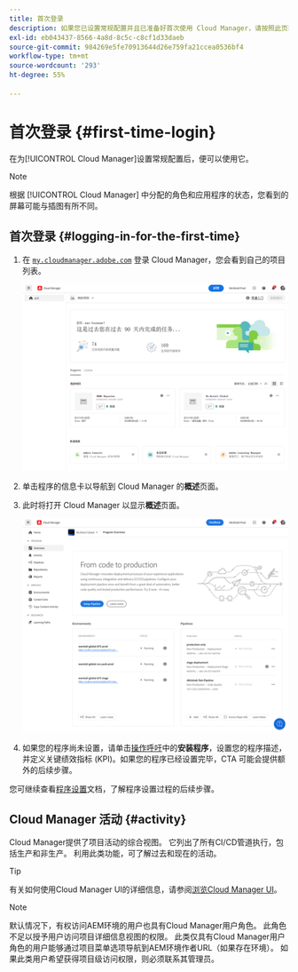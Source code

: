 ```yaml
---
title: 首次登录
description: 如果您已设置常规配置并且已准备好首次使用 Cloud Manager，请按照此页面上的说明进行操作。
exl-id: eb043437-8566-4a8d-8c5c-c8cf1d33daeb
source-git-commit: 984269e5fe70913644d26e759fa21ccea0536bf4
workflow-type: tm+mt
source-wordcount: '293'
ht-degree: 55%

---
```



# 首次登录 {#first-time-login}

在为[!UICONTROL Cloud Manager]设置常规配置后，便可以使用它。

>[!NOTE]
>
>根据 [!UICONTROL Cloud Manager] 中分配的角色和应用程序的状态，您看到的屏幕可能与插图有所不同。

## 首次登录 {#logging-in-for-the-first-time}

1. 在 [`my.cloudmanager.adobe.com`](https://my.cloudmanager.adobe.com/) 登录 Cloud Manager，您会看到自己的项目列表。

   ![Cloud Manager 控制台](/help/assets/cloud-manager-console.png)

1. 单击程序的信息卡以导航到 Cloud Manager 的&#x200B;**概述**&#x200B;页面。

1. 此时将打开 Cloud Manager 以显示&#x200B;**概述**&#x200B;页面。

   ![Cloud Manager 概述页面](/help/assets/program-overview-page.png)

1. 如果您的程序尚未设置，请单击[操作呼吁](/help/getting-started/navigation.md#cta)中的&#x200B;**安装程序**，设置您的程序描述，并定义关键绩效指标 (KPI)。如果您的程序已经设置完毕，CTA 可能会提供额外的后续步骤。

您可继续查看[程序设置](/help/getting-started/program-setup.md)文档，了解程序设置过程的后续步骤。

## Cloud Manager 活动 {#activity}

Cloud Manager提供了项目活动的综合视图。 它列出了所有CI/CD管道执行，包括生产和非生产。 利用此类功能，可了解过去和现在的活动。

>[!TIP]
>
>有关如何使用Cloud Manager UI的详细信息，请参阅[浏览Cloud Manager UI](/help/getting-started/navigation.md)。

>[!NOTE]
>
>默认情况下，有权访问AEM环境的用户也具有Cloud Manager用户角色。 此角色不足以授予用户访问项目详细信息视图的权限。 此类仅具有Cloud Manager用户角色的用户能够通过项目菜单选项导航到AEM环境作者URL（如果存在环境）。 如果此类用户希望获得项目级访问权限，则必须联系其管理员。
